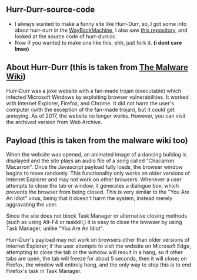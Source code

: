 ## Hurr-Durr-source-code
- I always wanted to make a funny site like Hurr-Durr, so, I got some info about hurr-durr in the [WayBackMachine](http://web.archive.org), I also saw [this repository](https://github.com/Mydoge/hurr-durr), and looked at the source code of hurr-durr.cc.
- Now if you wanted to make one like this, ehh, just fork it. **(i dont care lmao)**

## About Hurr-Durr (this is taken from [The Malware Wiki](https://malwiki.org/index.php?title=Hurr-Durr))
Hurr-Durr was a joke website with a fan-made trojan (executable) which infected Microsoft Windows by exploiting browser vulnerabilities. It worked with Internet Explorer, Firefox, and Chrome. It did not harm the user's computer (with the exception of the fan-made trojan), but it could get annoying. As of 2017, the website no longer works. However, you can visit the archived version from Web Archive.

## Payload (this is taken from the malware wiki too)
When the website was opened, an animated image of a dancing bulldog is displayed and the site plays an audio file of a song called "Chacarron Macarron". Once the Javascript payload fully loads, the browser window begins to move randomly. This functionality only works on older versions of Internet Explorer and may not work on other browsers. Whenever a user attempts to close the tab or window, it generates a dialogue box, which prevents the browser from being closed. This is very similar to the "You Are An Idiot" virus, being that it doesn't harm the system, instead merely aggravating the user.

Since the site does not block Task Manager or alternative closing methods (such as using Alt-F4 or taskkill,) it is easy to close the browser by using Task Manager, unlike "You Are An Idiot".

Hurr-Durr's payload may not work on browsers other than older versions of Internet Explorer; if the user attempts to visit the website on Microsoft Edge, attempting to close the tab or the window will result in a hang, so if other tabs are open, the tab will freeze for about 5 seconds, then it will close; on Firefox, the window will entirely hang, and the only way to stop this is to end Firefox's task in Task Manager.
